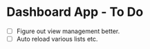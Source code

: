 # Dashboard App - To Do

* [ ] Figure out view management better.
* [ ] Auto reload various lists etc.
